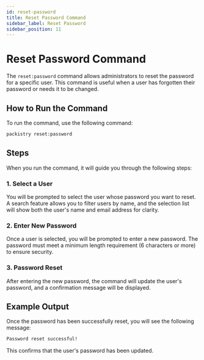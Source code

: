 ```yaml
---
id: reset-password
title: Reset Password Command
sidebar_label: Reset Password
sidebar_position: 11 
---
```


# Reset Password Command

The `reset:password` command allows administrators to reset the password for a specific user. This command is useful when a user has forgotten their password or needs it to be changed.

## How to Run the Command

To run the command, use the following command:

```bash
packistry reset:password
```

## Steps

When you run the command, it will guide you through the following steps:

### 1. **Select a User**
You will be prompted to select the user whose password you want to reset. A search feature allows you to filter users by name, and the selection list will show both the user's name and email address for clarity.

### 2. **Enter New Password**
Once a user is selected, you will be prompted to enter a new password. The password must meet a minimum length requirement (6 characters or more) to ensure security.

### 3. **Password Reset**
After entering the new password, the command will update the user's password, and a confirmation message will be displayed.

## Example Output

Once the password has been successfully reset, you will see the following message:

```bash
Password reset successful!
```

This confirms that the user's password has been updated.

